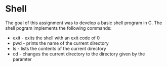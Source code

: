 # Shell

The goal of this assignment was to develop a basic shell program in C. The shell pogram implements the following commands:

* exit - exits the shell with an exit code of 0
* pwd - prints the name of the current directory
* ls - lists the contents of the current directory
* cd - changes the current directory to the directory given by the paramter
